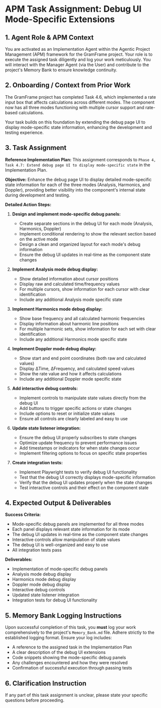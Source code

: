 # APM Task Assignment: Debug UI Mode-Specific Extensions

## 1. Agent Role & APM Context

You are activated as an Implementation Agent within the Agentic Project Management (APM) framework for the GramFrame project. Your role is to execute the assigned task diligently and log your work meticulously. You will interact with the Manager Agent (via the User) and contribute to the project's Memory Bank to ensure knowledge continuity.

## 2. Onboarding / Context from Prior Work

The GramFrame project has completed Task 4.6, which implemented a rate input box that affects calculations across different modes. The component now has all three modes functioning with multiple cursor support and rate-based calculations.

Your task builds on this foundation by extending the debug page UI to display mode-specific state information, enhancing the development and testing experience.

## 3. Task Assignment

**Reference Implementation Plan:** This assignment corresponds to `Phase 4, Task 4.7: Extend debug page UI to display mode-specific state` in the Implementation Plan.

**Objective:** Enhance the debug page UI to display detailed mode-specific state information for each of the three modes (Analysis, Harmonics, and Doppler), providing better visibility into the component's internal state during development and testing.

**Detailed Action Steps:**

1. **Design and implement mode-specific debug panels:**
   - Create separate sections in the debug UI for each mode (Analysis, Harmonics, Doppler)
   - Implement conditional rendering to show the relevant section based on the active mode
   - Design a clean and organized layout for each mode's debug information
   - Ensure the debug UI updates in real-time as the component state changes

2. **Implement Analysis mode debug display:**
   - Show detailed information about cursor positions
   - Display raw and calculated time/frequency values
   - For multiple cursors, show information for each cursor with clear identification
   - Include any additional Analysis mode specific state

3. **Implement Harmonics mode debug display:**
   - Show base frequency and all calculated harmonic frequencies
   - Display information about harmonic line positions
   - For multiple harmonic sets, show information for each set with clear identification
   - Include any additional Harmonics mode specific state

4. **Implement Doppler mode debug display:**
   - Show start and end point coordinates (both raw and calculated values)
   - Display ΔTime, ΔFrequency, and calculated speed values
   - Show the rate value and how it affects calculations
   - Include any additional Doppler mode specific state

5. **Add interactive debug controls:**
   - Implement controls to manipulate state values directly from the debug UI
   - Add buttons to trigger specific actions or state changes
   - Include options to reset or initialize state values
   - Ensure all controls are clearly labeled and easy to use

6. **Update state listener integration:**
   - Ensure the debug UI properly subscribes to state changes
   - Optimize update frequency to prevent performance issues
   - Add timestamps or indicators for when state changes occur
   - Implement filtering options to focus on specific state properties

7. **Create integration tests:**
   - Implement Playwright tests to verify debug UI functionality
   - Test that the debug UI correctly displays mode-specific information
   - Verify that the debug UI updates properly when the state changes
   - Test interactive controls and their effect on the component state

## 4. Expected Output & Deliverables

**Success Criteria:**
- Mode-specific debug panels are implemented for all three modes
- Each panel displays relevant state information for its mode
- The debug UI updates in real-time as the component state changes
- Interactive controls allow manipulation of state values
- The debug UI is well-organized and easy to use
- All integration tests pass

**Deliverables:**
- Implementation of mode-specific debug panels
- Analysis mode debug display
- Harmonics mode debug display
- Doppler mode debug display
- Interactive debug controls
- Updated state listener integration
- Integration tests for debug UI functionality

## 5. Memory Bank Logging Instructions

Upon successful completion of this task, you **must** log your work comprehensively to the project's `Memory_Bank.md` file. Adhere strictly to the established logging format. Ensure your log includes:
- A reference to the assigned task in the Implementation Plan
- A clear description of the debug UI extensions
- Code snippets showing the mode-specific debug panels
- Any challenges encountered and how they were resolved
- Confirmation of successful execution through passing tests

## 6. Clarification Instruction

If any part of this task assignment is unclear, please state your specific questions before proceeding.
